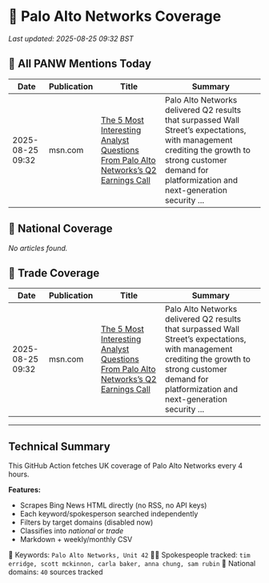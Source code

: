 # 🔐 Palo Alto Networks Coverage

_Last updated: 2025-08-25 09:32 BST_

## 📌 All PANW Mentions Today

| Date | Publication | Title | Summary |
|------|-------------|--------|---------|
| 2025-08-25 09:32 | msn.com | [The 5 Most Interesting Analyst Questions From Palo Alto Networks’s Q2 Earnings Call](https://www.msn.com/en-us/money/topstocks/the-5-most-interesting-analyst-questions-from-palo-alto-networks-s-q2-earnings-call/ar-AA1L9ds9?ocid=BingNewsVerp) | Palo Alto Networks delivered Q2 results that surpassed Wall Street’s expectations, with management crediting the growth to strong customer demand for platformization and next-generation security ... |

## 📰 National Coverage

_No articles found._

## 📘 Trade Coverage

| Date | Publication | Title | Summary |
|------|-------------|--------|---------|
| 2025-08-25 09:32 | msn.com | [The 5 Most Interesting Analyst Questions From Palo Alto Networks’s Q2 Earnings Call](https://www.msn.com/en-us/money/topstocks/the-5-most-interesting-analyst-questions-from-palo-alto-networks-s-q2-earnings-call/ar-AA1L9ds9?ocid=BingNewsVerp) | Palo Alto Networks delivered Q2 results that surpassed Wall Street’s expectations, with management crediting the growth to strong customer demand for platformization and next-generation security ... |


---

## Technical Summary

This GitHub Action fetches UK coverage of Palo Alto Networks every 4 hours.

**Features:**
- Scrapes Bing News HTML directly (no RSS, no API keys)
- Each keyword/spokesperson searched independently
- Filters by target domains (disabled now)
- Classifies into _national_ or _trade_
- Markdown + weekly/monthly CSV

📌 Keywords: `Palo Alto Networks, Unit 42`
🧑‍💼 Spokespeople tracked: `tim erridge, scott mckinnon, carla baker, anna chung, sam rubin`
📰 National domains: `40` sources tracked

